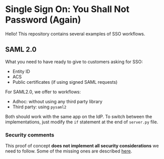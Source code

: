 # Single Sign On: You Shall Not Password (Again)

Hello! This repository contains several examples of SSO workflows.

## SAML 2.0

What you need to have ready to give to customers asking for SSO:

- Entity ID
- ACS
- Public certificates (if using signed SAML requests)

For SAML2.0, we offer to workflows:

- Adhoc: without using any third party library
- Third party: using `pysaml2`

Both should work with the same app on the IdP. To switch between the implementations, just modify the `if` statement at the end of `server.py` file.

### Security comments

This proof of concept **does not implement all security considerations** we need to follow. Some of the missing ones are described [here](https://infosec.mozilla.org/guidelines/iam/saml.html).